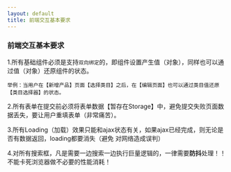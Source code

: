 ```yaml
---
layout: default
title: 前端交互基本要求
---
```


### 前端交互基本要求

1.所有基础组件必须是支持`双向绑定`的，即组件设置产生值（对象），同样也可以通过值（对象）还原组件的状态。
	
	举例：当用户在【新增产品】页面【选择类目】之后，在【编辑页面】也可以通过类目值还原【类目选择器】的状态。

2.所有表单在提交前必须将表单数据【暂存在Storage】中，避免提交失败页面数据丢失，要让用户重填表单（非常痛苦）。

3.所有Loading（加载）效果只能和ajax状态有关，如果ajax已经完成，则无论是否有数据返回，loading都要消失（避免
对网络造成误判）

4.对所有搜索框，凡是需要一边搜索一边执行巨量逻辑的，一律需要**防抖**处理！！不能卡死浏览器做不必要的性能消耗！